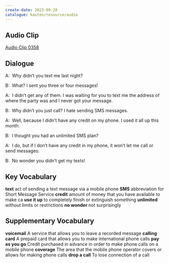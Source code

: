 ```yaml
---
create-date: 2023-09-28
catalogue: kasten/resource/audio
---
```


## Audio Clip
[Audio Clip 0358](https://archive.org/download/englishpod_all/englishpod_0358dg.mp3)

## Dialogue
A:  Why didn’t you text me last night? 

B:  What? I sent you three or four messages! 

A:  I didn’t get any of them. I was waiting for you to text me the address of where the party was and I never got your message. 

B:  Why didn’t you just call? I hate sending SMS messages. 

A:  Well, because I didn’t have any credit on my phone. I used it all up  this month. 

B:  I thought you had an unlimited SMS plan? 

A:  I do, but if I don’t have any credit in my phone, it won’t let me call or send messages. 

B:  No wonder you didn’t get my texts! 

## Key Vocabulary
**text**           act of sending a text message via a mobile phone
**SMS**            abbreviation for Short Message Service
**credit**         amount of money that you have available to make ca
**use it up**      to completely finish or extinguish something
**unlimited**      without limits or restrictions
**no wonder**      not surprisingly

## Supplementary Vocabulary
**voicemail**          A service that allows you to leave a recorded message
**calling card**       A prepaid card that allows you to make international phone calls
**pay as you go**      Credit purchased in advance in order to make phone calls on a mobile phone
**coverage**           The area that the mobile phone operator covers or allows for making phone calls
**drop a call**        To lose connection  of a call
